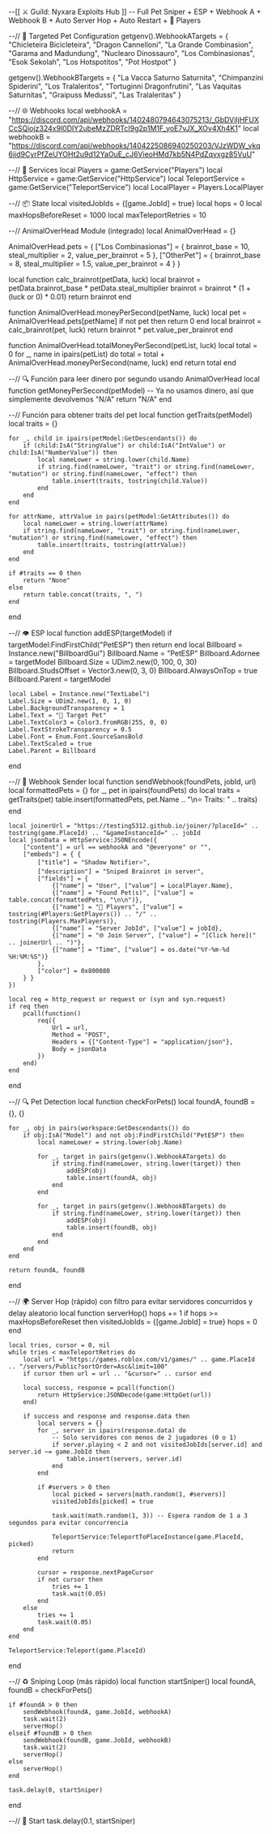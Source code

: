 --[[ ⚔️ Guild: Nyxara Exploits Hub ]]
-- Full Pet Sniper + ESP + Webhook A + Webhook B + Auto Server Hop + Auto Restart + 👥 Players

--// 🎯 Targeted Pet Configuration
getgenv().WebhookATargets = {
    "Chicleteira Bicicleteira",
    "Dragon Cannelloni",
    "La Grande Combinasion",
    "Garama and Madundung",
    "Nuclearo Dinossauro",
    "Los Combinasionas",
    "Esok Sekolah”,
    "Los Hotspotitos",
    "Pot Hostpot"
}

getgenv().WebhookBTargets = {
    "La Vacca Saturno Saturnita",
    "Chimpanzini Spiderini",
    "Los Tralaleritos",
    "Tortuginni Dragonfrutini",
    "Las Vaquitas Saturnitas",
    "Graipuss Medussi",
    "Las Tralaleritas"
}

--// 🌐 Webhooks
local webhookA = "https://discord.com/api/webhooks/1402480794643075213/_GbDViIjHFUXCcSQiojz324x9l0DIY2ubeMzZDRTcI9g2p1M1F_yoE7vJX_XOv4Xh4K1"
local webhookB = "https://discord.com/api/webhooks/1404225086940250203/VJzWDW_vkq6iid9CyrPfZeUYOHt2u9d12YaOuE_cJ6VieoHMd7kb5N4PdZqvxgz85VuU"

--// 🔧 Services
local Players = game:GetService("Players")
local HttpService = game:GetService("HttpService")
local TeleportService = game:GetService("TeleportService")
local LocalPlayer = Players.LocalPlayer

--// 📦 State
local visitedJobIds = {[game.JobId] = true}
local hops = 0
local maxHopsBeforeReset = 1000
local maxTeleportRetries = 10

--// AnimalOverHead Module (integrado)
local AnimalOverHead = {}

AnimalOverHead.pets = {
    ["Los Combinasionas"] = {
        brainrot_base = 10,
        steal_multiplier = 2,
        value_per_brainrot = 5
    },
    ["OtherPet"] = {
        brainrot_base = 8,
        steal_multiplier = 1.5,
        value_per_brainrot = 4
    }
}

local function calc_brainrot(petData, luck)
    local brainrot = petData.brainrot_base * petData.steal_multiplier
    brainrot = brainrot * (1 + (luck or 0) * 0.01)
    return brainrot
end

function AnimalOverHead.moneyPerSecond(petName, luck)
    local pet = AnimalOverHead.pets[petName]
    if not pet then return 0 end
    local brainrot = calc_brainrot(pet, luck)
    return brainrot * pet.value_per_brainrot
end

function AnimalOverHead.totalMoneyPerSecond(petList, luck)
    local total = 0
    for _, name in ipairs(petList) do
        total = total + AnimalOverHead.moneyPerSecond(name, luck)
    end
    return total
end

--// 🔍 Función para leer dinero por segundo usando AnimalOverHead
local function getMoneyPerSecond(petModel)
    -- Ya no usamos dinero, así que simplemente devolvemos "N/A"
    return "N/A"
end

--// Función para obtener traits del pet
local function getTraits(petModel)
    local traits = {}

    for _, child in ipairs(petModel:GetDescendants()) do
        if (child:IsA("StringValue") or child:IsA("IntValue") or child:IsA("NumberValue")) then
            local nameLower = string.lower(child.Name)
            if string.find(nameLower, "trait") or string.find(nameLower, "mutation") or string.find(nameLower, "effect") then
                table.insert(traits, tostring(child.Value))
            end
        end
    end

    for attrName, attrValue in pairs(petModel:GetAttributes()) do
        local nameLower = string.lower(attrName)
        if string.find(nameLower, "trait") or string.find(nameLower, "mutation") or string.find(nameLower, "effect") then
            table.insert(traits, tostring(attrValue))
        end
    end

    if #traits == 0 then
        return "None"
    else
        return table.concat(traits, ", ")
    end
end

--// 👁️ ESP
local function addESP(targetModel)
    if targetModel:FindFirstChild("PetESP") then return end
    local Billboard = Instance.new("BillboardGui")
    Billboard.Name = "PetESP"
    Billboard.Adornee = targetModel
    Billboard.Size = UDim2.new(0, 100, 0, 30)
    Billboard.StudsOffset = Vector3.new(0, 3, 0)
    Billboard.AlwaysOnTop = true
    Billboard.Parent = targetModel

    local Label = Instance.new("TextLabel")
    Label.Size = UDim2.new(1, 0, 1, 0)
    Label.BackgroundTransparency = 1
    Label.Text = "🎯 Target Pet"
    Label.TextColor3 = Color3.fromRGB(255, 0, 0)
    Label.TextStrokeTransparency = 0.5
    Label.Font = Enum.Font.SourceSansBold
    Label.TextScaled = true
    Label.Parent = Billboard
end

--// 📩 Webhook Sender
local function sendWebhook(foundPets, jobId, url)
    local formattedPets = {}
    for _, pet in ipairs(foundPets) do
        local traits = getTraits(pet)
        table.insert(formattedPets, pet.Name .. "\n⭐️ Traits: " .. traits)
    end

    local joinerUrl = "https://testing5312.github.io/joiner/?placeId=" .. tostring(game.PlaceId) .. "&gameInstanceId=" .. jobId
    local jsonData = HttpService:JSONEncode({
        ["content"] = url == webhookA and "@everyone" or "",
        ["embeds"] = { {
            ["title"] = "Shadow Notifier⭐️",
            ["description"] = "Sniped Brainrot in server",
            ["fields"] = {
                {["name"] = "User", ["value"] = LocalPlayer.Name},
                {["name"] = "Found Pet(s)", ["value"] = table.concat(formattedPets, "\n\n")},
                {["name"] = "👥 Players", ["value"] = tostring(#Players:GetPlayers()) .. "/" .. tostring(Players.MaxPlayers)},
                {["name"] = "Server JobId", ["value"] = jobId},
                {["name"] = "🌐 Join Server", ["value"] = "[Click here](" .. joinerUrl .. ")"},
                {["name"] = "Time", ["value"] = os.date("%Y-%m-%d %H:%M:%S")}
            },
            ["color"] = 0x800080
        } }
    })

    local req = http_request or request or (syn and syn.request)
    if req then
        pcall(function()
            req({
                Url = url,
                Method = "POST",
                Headers = {["Content-Type"] = "application/json"},
                Body = jsonData
            })
        end)
    end
end

--// 🔍 Pet Detection
local function checkForPets()
    local foundA, foundB = {}, {}

    for _, obj in pairs(workspace:GetDescendants()) do
        if obj:IsA("Model") and not obj:FindFirstChild("PetESP") then
            local nameLower = string.lower(obj.Name)

            for _, target in pairs(getgenv().WebhookATargets) do
                if string.find(nameLower, string.lower(target)) then
                    addESP(obj)
                    table.insert(foundA, obj)
                end
            end

            for _, target in pairs(getgenv().WebhookBTargets) do
                if string.find(nameLower, string.lower(target)) then
                    addESP(obj)
                    table.insert(foundB, obj)
                end
            end
        end
    end

    return foundA, foundB
end

--// 🌍 Server Hop (rápido) con filtro para evitar servidores concurridos y delay aleatorio
local function serverHop()
    hops += 1
    if hops >= maxHopsBeforeReset then
        visitedJobIds = {[game.JobId] = true}
        hops = 0
    end

    local tries, cursor = 0, nil
    while tries < maxTeleportRetries do
        local url = "https://games.roblox.com/v1/games/" .. game.PlaceId .. "/servers/Public?sortOrder=Asc&limit=100"
        if cursor then url = url .. "&cursor=" .. cursor end

        local success, response = pcall(function()
            return HttpService:JSONDecode(game:HttpGet(url))
        end)

        if success and response and response.data then
            local servers = {}
            for _, server in ipairs(response.data) do
                -- Solo servidores con menos de 2 jugadores (0 o 1)
                if server.playing < 2 and not visitedJobIds[server.id] and server.id ~= game.JobId then
                    table.insert(servers, server.id)
                end
            end

            if #servers > 0 then
                local picked = servers[math.random(1, #servers)]
                visitedJobIds[picked] = true

                task.wait(math.random(1, 3)) -- Espera random de 1 a 3 segundos para evitar concurrencia

                TeleportService:TeleportToPlaceInstance(game.PlaceId, picked)
                return
            end

            cursor = response.nextPageCursor
            if not cursor then
                tries += 1
                task.wait(0.05)
            end
        else
            tries += 1
            task.wait(0.05)
        end
    end

    TeleportService:Teleport(game.PlaceId)
end

--// ♻️ Sniping Loop (más rápido)
local function startSniper()
    local foundA, foundB = checkForPets()

    if #foundA > 0 then
        sendWebhook(foundA, game.JobId, webhookA)
        task.wait(2)
        serverHop()
    elseif #foundB > 0 then
        sendWebhook(foundB, game.JobId, webhookB)
        task.wait(2)
        serverHop()
    else
        serverHop()
    end

    task.delay(0, startSniper)
end

--// 🚀 Start
task.delay(0.1, startSniper)

